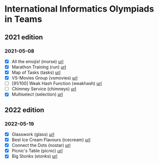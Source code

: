 # International Informatics Olympiads in Teams

## 2021 edition

### 2021-05-08
- [x] All the emojis! (morse) [url](https://training.olinfo.it/#/task/itoi_morse/statement)
- [x] Marathon Training (run) [url](https://training.olinfo.it/#/task/itoi_run/statement)
- [x] Map of Tasks (tasks) [url](https://training.olinfo.it/#/task/itoi_tasks/statement)
- [x] VS-Movies Group (vsmovies) [url](https://training.olinfo.it/#/task/itoi_vsmovies/statement)
- [ ] [91/100] Weak Hash Function (weakhash) [url](https://training.olinfo.it/#/task/itoi_weakhash/statement)
- [ ] Chimney Service (chimneys) [url](https://training.olinfo.it/#/task/itoi_chimneys/statement)
- [x] Multiselect (selection) [url](https://training.olinfo.it/#/task/itoi_selection/statement)

## 2022 edition

### 2022-05-19
- [x] Glasswork (glass) [url](https://training.olinfo.it/#/task/glass/statement)
- [x] Best Ice Cream Flavours (icecream) [url](https://training.olinfo.it/#/task/icecream/statement)
- [x] Connect the Dots (nostar) [url](https://training.olinfo.it/#/task/nostar/statement)
- [x] Picnic's Table (picnic) [url](https://training.olinfo.it/#/task/picnic/statement)
- [x] Big Stonks (stonks) [url](https://training.olinfo.it/#/task/stonks/statement)
